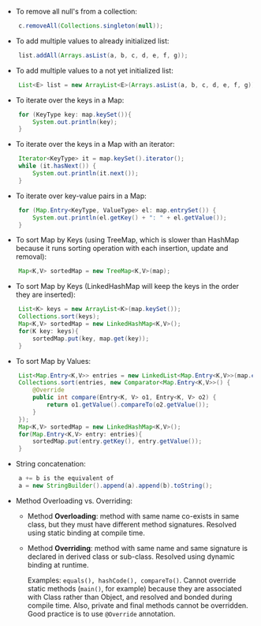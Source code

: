 - To remove all null's from a collection:

```java
 	c.removeAll(Collections.singleton(null));
```

- To add multiple values to already initialized list:

```java
 	list.addAll(Arrays.asList(a, b, c, d, e, f, g));
```

- To add multiple values to a not yet initialized list:

```java 	
	List<E> list = new ArrayList<E>(Arrays.asList(a, b, c, d, e, f, g));
```

- To iterate over the keys in a Map:

```java
	for (KeyType key: map.keySet()){
		System.out.println(key);
	}
```

- To iterate over the keys in a Map with an iterator:

```java
	Iterator<KeyType> it = map.keySet().iterator();
	while (it.hasNext()) {
		System.out.println(it.next());
	}
```

- To iterate over key-value pairs in a Map:

```java
	for (Map.Entry<KeyType, ValueType> el: map.entrySet()) {
		System.out.println(el.getKey() + ": " + el.getValue());
	}
```

- To sort Map by Keys (using TreeMap, which is slower than HashMap because it runs sorting operation with each insertion, update and removal):

```java
	Map<K,V> sortedMap = new TreeMap<K,V>(map);
```

- To sort Map by Keys (LinkedHashMap will keep the keys in the order they are inserted):

```java
	List<K> keys = new ArrayList<K>(map.keySet());
	Collections.sort(keys);
	Map<K,V> sortedMap = new LinkedHashMap<K,V>();
	for(K key: keys){
		sortedMap.put(key, map.get(key));
	}
```

- To sort Map by Values:

```java
	List<Map.Entry<K,V>> entries = new LinkedList<Map.Entry<K,V>>(map.entrySet());
	Collections.sort(entries, new Comparator<Map.Entry<K,V>>() {
		@Override
		public int compare(Entry<K, V> o1, Entry<K, V> o2) {
			return o1.getValue().compareTo(o2.getValue());
		}
	});
	Map<K,V> sortedMap = new LinkedHashMap<K,V>();
	for(Map.Entry<K,V> entry: entries){
		sortedMap.put(entry.getKey(), entry.getValue());
	}
```

- String concatenation:

```java
	a += b is the equivalent of
	a = new StringBuilder().append(a).append(b).toString();
```

- Method Overloading vs. Overriding:
	- Method **Overloading**: method with same name co-exists in same class, but they must have different method signatures. Resolved using static binding at compile time.
	
	- Method **Overriding**: method with same name and same signature is declared in derived class or sub-class. Resolved using dynamic binding at runtime. 
	
		Examples: `equals(), hashCode(), compareTo()`. 
		Cannot override static methods (`main()`, for example) because they are associated with Class rather than Object, and resolved and bonded during compile time. Also, private and final methods cannot be overridden. Good practice is to use `@Override` annotation.








 	
